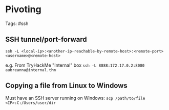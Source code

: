 # Pivoting
Tags: #ssh 

## SSH tunnel/port-forward
`ssh -L <local-ip>:<another-ip-reachable-by-remote-host>:<remote-port> <username>@<remote-host>`

e.g. From TryHackMe "Internal" box
`ssh -L 8888:172.17.0.2:8080 aubreanna@internal.thm`

## Copying a file from Linux to Windows
Must have an SSH server running on Windows:
`scp /path/to/file <IP>:C:/Users/user/dir`